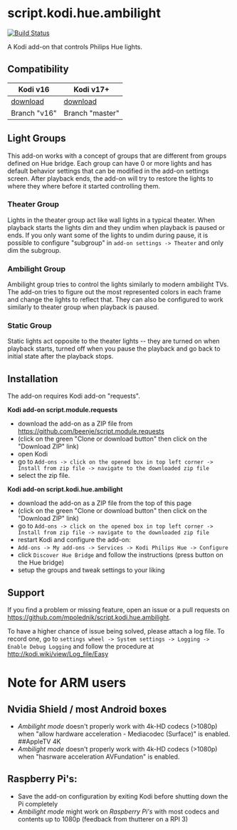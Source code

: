 # script.kodi.hue.ambilight

[![Build Status](https://travis-ci.org/mpolednik/script.kodi.hue.ambilight.svg?branch=master)](https://travis-ci.org/mpolednik/script.kodi.hue.ambilight)

A Kodi add-on that controls Philips Hue lights. 

## Compatibility
|Kodi v16|Kodi v17+|
|--------|---------|
|[download](https://github.com/mpolednik/script.kodi.hue.ambilight/archive/v16.zip)|[download](https://github.com/mpolednik/script.kodi.hue.ambilight/archive/master.zip)|
|Branch "v16"|Branch "master"|

## Light Groups

This add-on works with a concept of groups that are different from groups defined on Hue bridge. Each group can have 0 or more lights and has default behavior settings that can be modified in the add-on settings screen. After playback ends, the add-on will try to restore the lights to where they where before it started controlling them.

### Theater Group

Lights in the theater group act like wall lights in a typical theater. When playback starts the lights dim and they undim when playback is paused or ends. If you only want some of the lights to undim during pause, it is possible to configure "subgroup" in `add-on settings -> Theater` and only dim the subgroup.

### Ambilight Group

Ambilight group tries to control the lights similarly to modern ambilight TVs. The add-on tries to figure out the most represented colors in each frame and change the lights to reflect that. They can also be configured to work similarly to theater group when playback is paused.

### Static Group

Static lights act opposite to the theater lights -- they are turned on when playback starts, turned off when you pause the playback and go back to initial state after the playback stops.

## Installation

The add-on requires Kodi add-on "requests".

**Kodi add-on script.module.requests**

 - download the add-on as a ZIP file from https://github.com/beenje/script.module.requests
  - (click on the green "Clone or download button" then click on the "Download ZIP" link)
 - open Kodi
 - go to `Add-ons -> click on the opened box in top left corner -> Install from zip file -> navigate to the downloaded zip file`
 - select the zip file.

**Kodi add-on script.kodi.hue.ambilight**

 - download the add-on as a ZIP file from the top of this page
  - (click on the green "Clone or download button" then click on the "Download ZIP" link)
 - go to `Add-ons -> click on the opened box in top left corner -> Install from zip file -> navigate to the downloaded zip file`
 -  restart Kodi and configure the add-on:
   - `Add-ons -> My add-ons -> Services -> Kodi Philips Hue -> Configure`
   - click `Discover Hue Bridge` and follow the instructions (press button on the Hue bridge)
   - setup the groups and tweak settings to your liking

## Support
If you find a problem or missing feature, open an issue or a pull requests on https://github.com/mpolednik/script.kodi.hue.ambilight.

To have a higher chance of issue being solved, please attach a log file. To record one, go to `settings wheel -> System settings -> Logging -> Enable Debug Logging` and follow the procedure at http://kodi.wiki/view/Log_file/Easy

# Note for ARM users #
## Nvidia Shield / most Android boxes ##
- _Ambilight mode_ doesn't properly work with 4k-HD codecs (>1080p) when "allow hardware acceleration - Mediacodec (Surface)" is enabled.
##AppleTV 4K
- _Ambilight mode_ doesn't properly work with 4k-HD codecs (>1080p) when "hasrware acceleration AVFundation" is enabled.
## Raspberry Pi's: ##
 - Save the add-on configuration by exiting Kodi before shutting down the Pi completely
 - _Ambilight mode_ might work on _Raspberry Pi's_ with most codecs and contents up to 1080p (feedback from thutterer on a RPI 3)
